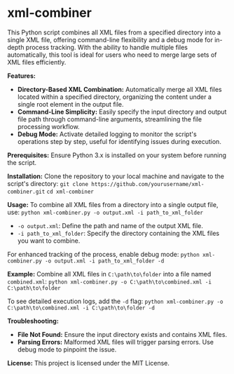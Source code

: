 # xml-combiner

This Python script combines all XML files from a specified directory into a single XML file, offering command-line flexibility and a debug mode for in-depth process tracking. With the ability to handle multiple files automatically, this tool is ideal for users who need to merge large sets of XML files efficiently.

**Features:**
- **Directory-Based XML Combination:** Automatically merge all XML files located within a specified directory, organizing the content under a single root element in the output file.
- **Command-Line Simplicity:** Easily specify the input directory and output file path through command-line arguments, streamlining the file processing workflow.
- **Debug Mode:** Activate detailed logging to monitor the script's operations step by step, useful for identifying issues during execution.

**Prerequisites:** Ensure Python 3.x is installed on your system before running the script.

**Installation:** Clone the repository to your local machine and navigate to the script's directory:
`git clone https://github.com/yourusername/xml-combiner.git` 
`cd xml-combiner`

**Usage:** To combine all XML files from a directory into a single output file, use:
`python xml-combiner.py -o output.xml -i path_to_xml_folder`
- `-o output.xml`: Define the path and name of the output XML file.
- `-i path_to_xml_folder`: Specify the directory containing the XML files you want to combine.

For enhanced tracking of the process, enable debug mode:
`python xml-combiner.py -o output.xml -i path_to_xml_folder -d`

**Example:** Combine all XML files in `C:\path\to\folder` into a file named `combined.xml`:
`python xml-combiner.py -o C:\path\to\combined.xml -i C:\path\to\folder`

To see detailed execution logs, add the `-d` flag:
`python xml-combiner.py -o C:\path\to\combined.xml -i C:\path\to\folder -d`

**Troubleshooting:**
- **File Not Found:** Ensure the input directory exists and contains XML files.
- **Parsing Errors:** Malformed XML files will trigger parsing errors. Use debug mode to pinpoint the issue.

**License:** This project is licensed under the MIT License.
